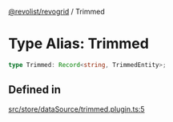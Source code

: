 [@revolist/revogrid](README.md) / Trimmed

# Type Alias: Trimmed

```ts
type Trimmed: Record<string, TrimmedEntity>;
```

## Defined in

[src/store/dataSource/trimmed.plugin.ts:5](https://github.com/revolist/revogrid/blob/b38c1177864e6fa9f2bec506ea55d1b2f7e35679/src/store/dataSource/trimmed.plugin.ts#L5)
